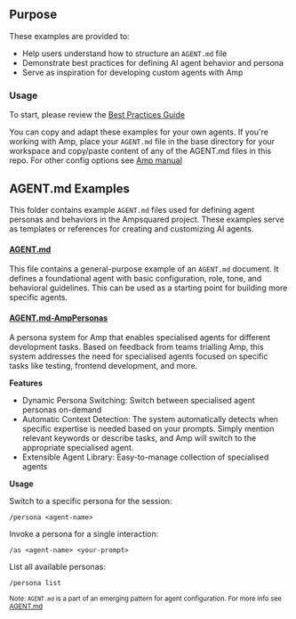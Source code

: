 ## Purpose

These examples are provided to:

- Help users understand how to structure an `AGENT.md` file  
- Demonstrate best practices for defining AI agent behavior and persona  
- Serve as inspiration for developing custom agents with Amp  

### Usage

To start, please review the [Best Practices Guide](Best_Practices.md)


You can copy and adapt these examples for your own agents. If you're working with Amp, place your `AGENT.md` file in the base directory for your workspace and copy/paste content of any of the AGENT.md files in this repo. For other config options see [Amp manual](https://ampcode.com/manual#AGENT.md)

## AGENT.md Examples

This folder contains example `AGENT.md` files used for defining agent personas and behaviors in the Ampsquared project. These examples serve as templates or references for creating and customizing AI agents.


#### [AGENT.md](AGENT.md)
This file contains a general-purpose example of an `AGENT.md` document. It defines a foundational agent with basic configuration, role, tone, and behavioral guidelines. This can be used as a starting point for building more specific agents.

#### [AGENT.md-AmpPersonas](AGENT.md-AmpPersonas)
A persona system for Amp that enables specialised agents for different development tasks.
Based on feedback from teams trialling Amp, this system addresses the need for specialised agents focused on specific tasks like testing, frontend development, and more.

**Features**

- Dynamic Persona Switching: Switch between specialised agent personas on-demand  
- Automatic Context Detection: The system automatically detects when specific expertise is needed based on your prompts. Simply mention relevant keywords or describe tasks, and Amp will switch to the appropriate specialised agent.
- Extensible Agent Library: Easy-to-manage collection of specialised agents  

**Usage**

Switch to a specific persona for the session:

`/persona <agent-name>`

Invoke a persona for a single interaction:

`/as <agent-name> <your-prompt>`

List all available personas:

`/persona list`



<sub>Note: `AGENT.md` is a part of an emerging pattern for agent configuration. For more info see [AGENT.md](https://ampcode.com/AGENT.md)  

